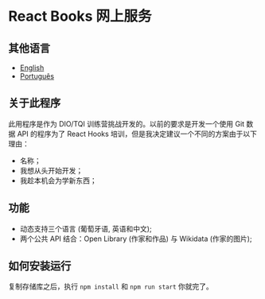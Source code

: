 # React Books 网上服务

## 其他语言

* [English](https://github.com/eduardodsl/react-books/blob/main/README.md)
* [Português](https://github.com/eduardodsl/react-books/blob/main/README.pt.md)

## 关于此程序

此用程序是作为 DIO/TQI 训练营挑战开发的。以前的要求是开发一个使用 Git 数据 API 的程序为了 React Hooks 培训，但是我决定建议一个不同的方案由于以下理由：

* 名称；
* 我想从头开始开发；
* 我趁本机会为学新东西；

## 功能

* 动态支持三个语言 (葡萄牙语, 英语和中文);
* 两个公共 API 结合：Open Library (作家和作品) 与 Wikidata (作家的图片);

## 如何安装运行

复制存储库之后，执行 `npm install` 和 `npm run start` 你就完了。